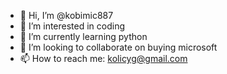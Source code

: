 - 👋 Hi, I’m @kobimic887
- 👀 I’m interested in coding
- 🌱 I’m currently learning python 
- 💞️ I’m looking to collaborate on buying microsoft
- 📫 How to reach me: kolicyg@gmail.com

<!---
kobimic887/kobimic887 is a ✨ special ✨ repository because its `README.md` (this file) appears on your GitHub profile.
You can click the Preview link to take a look at your changes.
--->
